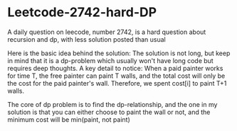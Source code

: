 # Leetcode-2742-hard-DP
A daily question on leecode, number 2742, is a hard question about recursion and dp, with less solution posted than usual

Here is the basic idea behind the solution:
  The solution is not long, but keep in mind that it is a dp-problem which usually won't have long code but requires deep thoughts.
  A key detail to notice:
    When a paid painter works for time T, the free painter can paint T walls, and the total cost will only be the cost for the paid
    painter's wall. Therefore, we spent cost[i] to paint T+1 walls.

  The core of dp problem is to find the dp-relationship, and the one in my solution is that you can either choose to paint the wall or not,
  and the minimum cost will be min(paint, not paint) 
